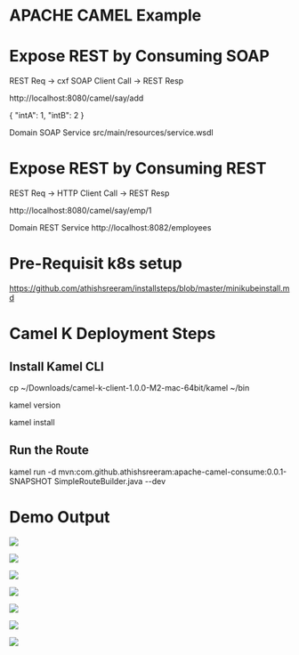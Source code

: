 # APACHE CAMEL Example

# Expose REST by Consuming  SOAP

REST Req -> cxf SOAP Client Call -> REST Resp

http://localhost:8080/camel/say/add

{
  "intA": 1,
  "intB": 2
}


Domain SOAP Service src/main/resources/service.wsdl


# Expose REST by Consuming  REST

REST Req -> HTTP Client Call -> REST Resp

http://localhost:8080/camel/say/emp/1

Domain REST Service http://localhost:8082/employees

# Pre-Requisit k8s setup
https://github.com/athishsreeram/installsteps/blob/master/minikubeinstall.md

# Camel K Deployment Steps

## Install Kamel CLI
cp ~/Downloads/camel-k-client-1.0.0-M2-mac-64bit/kamel ~/bin

kamel version

kamel install

## Run the Route

kamel run -d mvn:com.github.athishsreeram:apache-camel-consume:0.0.1-SNAPSHOT SimpleRouteBuilder.java --dev

# Demo Output

![](https://github.com/athishsreeram/apache-camel-consume/img/1.png)

![](https://github.com/athishsreeram/apache-camel-consume/img/2.png)

![](https://github.com/athishsreeram/apache-camel-consume/img/3.png)

![](https://github.com/athishsreeram/apache-camel-consume/img/4.png)

![](https://github.com/athishsreeram/apache-camel-consume/img/5.png)

![](https://github.com/athishsreeram/apache-camel-consume/img/6.png)

![](https://github.com/athishsreeram/apache-camel-consume/img/7.png)
